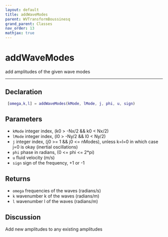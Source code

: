 ```yaml
---
layout: default
title: addWaveModes
parent: WVTransformBoussinesq
grand_parent: Classes
nav_order: 13
mathjax: true
---
```


#  addWaveModes

add amplitudes of the given wave modes


---

## Declaration
```matlab
 [omega,k,l] = addWaveModes(kMode, lMode, j, phi, u, sign)
```
## Parameters
+ `kMode`  integer index, (k0 > -Nx/2 && k0 < Nx/2)
+ `lMode`  integer index, (l0 > -Ny/2 && l0 < Ny/2)
+ `j`  integer index, (j0 >= 1 && j0 <= nModes), unless k=l=0 in which case j=0 is okay (inertial oscillations)
+ `phi`  phase in radians, (0 <= phi <= 2*pi)
+ `u`  fluid velocity (m/s)
+ `sign`  sign of the frequency, +1 or -1

## Returns
+ `omega`  frequencies of the waves (radians/s)
+ `k`  wavenumber k of the waves (radians/m)
+ `l`  wavenumber l of the waves (radians/m)

## Discussion

  Add new amplitudes to any existing amplitudes
                      
